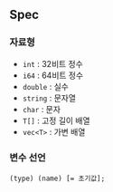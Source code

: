 ## Spec

### 자료형
- `int` : 32비트 정수
- `i64` : 64비트 정수
- `double` : 실수
- `string` : 문자열
- `char` : 문자
- `T[]` : 고정 길이 배열
- `vec<T>` : 가변 배열

### 변수 선언

```
(type) (name) [= 초기값];
```
